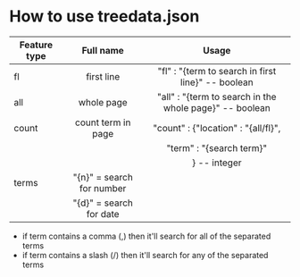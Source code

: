 # How to use treedata.json

| Feature type   | Full name          | Usage  |
| -------------- |:------------------:|:------:|
| fl             | first line         | "fl" : "{term to search in first line}" -- boolean
| all            | whole page         | "all" : "{term to search in the whole page}" -- boolean
| count          | count term in page | "count" : {"location" : "{all/fl}",
|                |                    |           "term" : "{search term}"
|                |                    |          } -- integer
| terms          | "{n}" = search for number
|                | "{d}" = search for date

* if term contains a comma (,) then it'll search for all of the separated terms
* if term contains a slash (/) then it'll search for any of the separated terms
